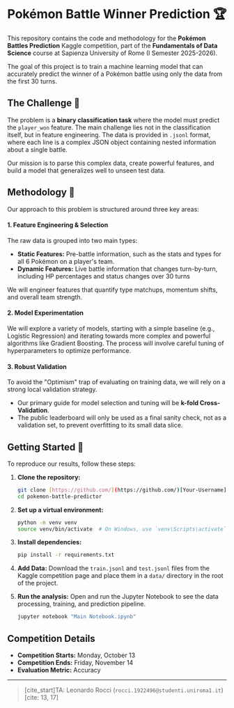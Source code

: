 # Pokémon Battle Winner Prediction 🏆

This repository contains the code and methodology for the **Pokémon Battles Prediction** Kaggle competition, part of the **Fundamentals of Data Science** course at Sapienza University of Rome (I Semester 2025-2026).

The goal of this project is to train a machine learning model that can accurately predict the winner of a Pokémon battle using only the data from the first 30 turns.


## The Challenge 🧠

The problem is a **binary classification task** where the model must predict the `player_won` feature. The main challenge lies not in the classification itself, but in feature engineering. The data is provided in `.jsonl` format, where each line is a complex JSON object containing nested information about a single battle.

Our mission is to parse this complex data, create powerful features, and build a model that generalizes well to unseen test data.

## Methodology 🔬

Our approach to this problem is structured around three key areas:

#### 1. Feature Engineering & Selection
The raw data is grouped into two main types:
* **Static Features:** Pre-battle information, such as the stats and types for all 6 Pokémon on a player's team.
* **Dynamic Features:** Live battle information that changes turn-by-turn, including HP percentages and status changes over 30 turns

We will engineer features that quantify type matchups, momentum shifts, and overall team strength.

#### 2. Model Experimentation
We will explore a variety of models, starting with a simple baseline (e.g., Logistic Regression) and iterating towards more complex and powerful algorithms like Gradient Boosting. The process will involve careful tuning of hyperparameters to optimize performance.

#### 3. Robust Validation
To avoid the "Optimism" trap of evaluating on training data, we will rely on a strong local validation strategy.
* Our primary guide for model selection and tuning will be **k-fold Cross-Validation**.
* The public leaderboard will only be used as a final sanity check, not as a validation set, to prevent overfitting to its small data slice.

## Getting Started 🚀

To reproduce our results, follow these steps:

1.  **Clone the repository:**
    ```bash
    git clone [https://github.com/](https://github.com/)[Your-Username]/pokemon-battle-predictor.git
    cd pokemon-battle-predictor
    ```

2.  **Set up a virtual environment:**
    ```bash
    python -m venv venv
    source venv/bin/activate  # On Windows, use `venv\Scripts\activate`
    ```

3.  **Install dependencies:**
    ```bash
    pip install -r requirements.txt
    ```

4.  **Add Data:**
    Download the `train.jsonl` and `test.jsonl` files from the Kaggle competition page and place them in a `data/` directory in the root of the project.

5.  **Run the analysis:**
    Open and run the Jupyter Notebook to see the data processing, training, and prediction pipeline.
    ```bash
    jupyter notebook "Main Notebook.ipynb"
    ```

## Competition Details

* **Competition Starts:** Monday, October 13
* **Competition Ends:** Friday, November 14
* **Evaluation Metric:** Accuracy

---

> [cite_start]TA: Leonardo Rocci (`rocci.1922496@studenti.uniroma1.it`) [cite: 13, 17]
